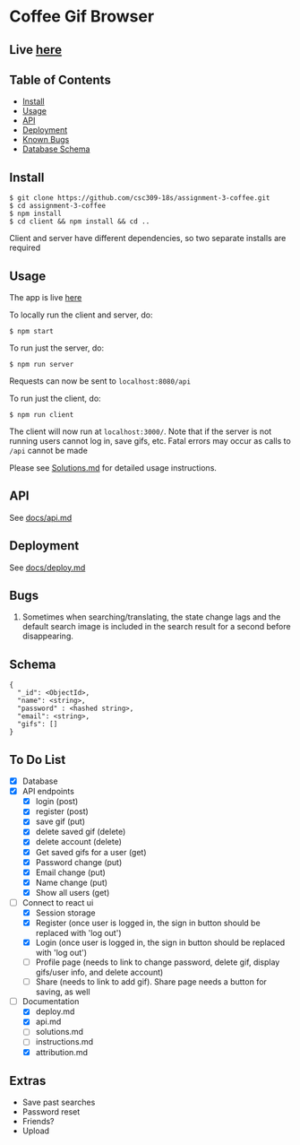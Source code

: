 # Coffee Gif Browser

## Live [here](https://mysterious-crag-44463.herokuapp.com/#/)

## Table of Contents
- [Install](#install)
- [Usage](#usage)
- [API](#api)
- [Deployment](#deployment)
- [Known Bugs](#bugs)
- [Database Schema](#schema)

## Install

```
$ git clone https://github.com/csc309-18s/assignment-3-coffee.git
$ cd assignment-3-coffee
$ npm install
$ cd client && npm install && cd ..
```

Client and server have different dependencies, so two separate installs are required

## Usage

The app is live [here](https://mysterious-crag-44463.herokuapp.com/#/)

To locally run the client and server, do:
```
$ npm start
```

To run just the server, do:

```
$ npm run server
```
Requests can now be sent to `localhost:8080/api`

To run just the client, do:
```
$ npm run client
```
The client will now run at `localhost:3000/`. Note that if the server is not running
users cannot log in, save gifs, etc. Fatal errors may occur as calls to `/api` cannot be made

Please see [Solutions.md](/Solutions.md) for detailed usage instructions.

## API

See [docs/api.md](/docs/api.md)

## Deployment

See [docs/deploy.md](/docs/deploy.md)


## Bugs

1. Sometimes when searching/translating, the state change lags and the default search image
is included in the search result for a second before disappearing.

## Schema

```
{
  "_id": <ObjectId>,
  "name": <string>,
  "password" : <hashed string>,
  "email": <string>,
  "gifs": []
}
```

## To Do List
- [x] Database  
- [x] API endpoints  
    - [x] login (post)  
    - [x] register (post)  
    - [x] save gif (put)  
    - [x] delete saved gif (delete)  
    - [x] delete account (delete)  
    - [x] Get saved gifs for a user (get)
    - [x] Password change (put)
    - [x] Email change (put)
    - [x] Name change (put)
    - [x] Show all users (get)
- [ ] Connect to react ui
  - [x] Session storage
  - [x] Register (once user is logged in, the sign in button should be replaced with 'log out')
  - [x] Login (once user is logged in, the sign in button should be replaced with 'log out')
  - [ ] Profile page (needs to link to change password, delete gif, display gifs/user info, and delete account)
  - [ ] Share (needs to link to add gif). Share page needs a button for saving, as well
- [ ] Documentation
  - [x] deploy.md
  - [x] api.md
  - [ ] solutions.md
  - [ ] instructions.md
  - [x] attribution.md

## Extras

- Save past searches
- Password reset
- Friends?
- Upload
